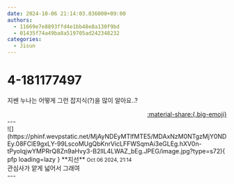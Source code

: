 ```yaml
---
date: 2024-10-06 21:14:03.836000+09:00
authors:
  - 11669e7e8893ffd4e1bb48e8a130f9bd
  - 01435f74a49ba8a519705ad242348232
categories:
  - Jisun
---
```


# 4-181177497

<div class="post-container" markdown="1">
<div class="content-container md-sidebar__scrollwrap" markdown="1">

지쎈 누나는 어떻게 그런 잡지식(?)을 많이 알아요..?

</div>
</div>

<div style="text-align: right;" markdown="1">
<a href="https://weverse.io/fromis9/fanpost/4-181177497" style="text-align: right;">:material-share:{.big-emoji}</a>
</div>
---

<div class="comments-container md-sidebar__scrollwrap" markdown="1">
<div class="comment" markdown="1">
<div class='id-container' markdown="1">
![](https://phinf.wevpstatic.net/MjAyNDEyMTlfMTE5/MDAxNzM0NTgzMjY0NDEy.08FClE9gxLY-99LscoMUgQbKnrVicLFFWSqmAi3eGLEg.hXV0n-tPyoIqjwYMPRrQ8Zn9aHvy3-B2llL4LWAZ_bEg.JPEG/image.jpg?type=s72){ pfp loading=lazy }
**<span class="artist">지선</span>** <small>Oct 06 2024, 21:14</small><br>
</div>
<div class='comment-body' markdown="1">
관심사가 얕게 넓어서 그래여
</div>
</div>
</div>
---
